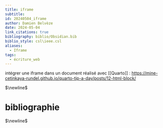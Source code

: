 ```yaml
---
title: iframe
subtitle: 
id: 20240504_iframe
author: Damien Belvèze
date: 2024-05-04
link_citations: true
bibliography: biblio/Obsidian.bib
biblio_style: csl\ieee.csl
aliases:
  - Iframe
tags:
  - écriture_web
---
```


intégrer une iframe dans un document réalisé avec [[Quarto]] : https://mine-cetinkaya-rundel.github.io/quarto-tip-a-day/posts/12-html-block/


$\newline$
# bibliographie
$\newline$






